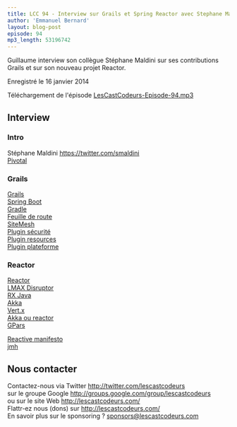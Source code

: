 ```yaml
---
title: LCC 94 - Interview sur Grails et Spring Reactor avec Stephane Maldini
author: 'Emmanuel Bernard'
layout: blog-post
episode: 94
mp3_length: 53196742
---
```

Guillaume interview son collègue Stéphane Maldini sur ses contributions Grails et sur son nouveau projet Reactor.

Enregistré le 16 janvier 2014

Téléchargement de l'épisode [LesCastCodeurs-Episode-94.mp3](http://traffic.libsyn.com/lescastcodeurs/LesCastCodeurs-Episode-94.mp3)  

## Interview

### Intro

Stéphane Maldini <https://twitter.com/smaldini>  
[Pivotal](http://www.gopivotal.com)  

### Grails

[Grails](http://grails.org)  
[Spring Boot](http://projects.spring.io/spring-boot/)  
[Gradle](http://www.gradle.org)  
[Feuille de route](http://grails.org/roadmap)  
[SiteMesh](http://wiki.sitemesh.org/display/sitemesh/Home)  
[Plugin sécurité](http://grails.org/plugin/spring-security-core)  
[Plugin resources](http://grails.org/plugin/resources)  
[Plugin plateforme](http://grails.org/plugin/platform-core)  

### Reactor

[Reactor](https://github.com/reactor/reactor)  
[LMAX Disruptor](http://lmax-exchange.github.io/disruptor/)  
[RX Java](https://github.com/Netflix/RxJava)  
[Akka](http://akka.io)  
[Vert.x](http://vertx.io)  
[Akka ou reactor](http://stackoverflow.com/questions/16595393/akka-or-reactor)  
[GPars](http://gpars.codehaus.org)  

[Reactive manifesto](http://www.reactivemanifesto.org)  
[jmh](http://openjdk.java.net/projects/code-tools/jmh/)  

## Nous contacter

Contactez-nous via Twitter <http://twitter.com/lescastcodeurs>  
sur le groupe Google <http://groups.google.com/group/lescastcodeurs>  
ou sur le site Web <http://lescastcodeurs.com/>  
Flattr-ez nous (dons) sur <http://lescastcodeurs.com/>  
En savoir plus sur le sponsoring ? [sponsors@lescastcodeurs.com](mailto:sponsors@lescastcodeurs.com)
